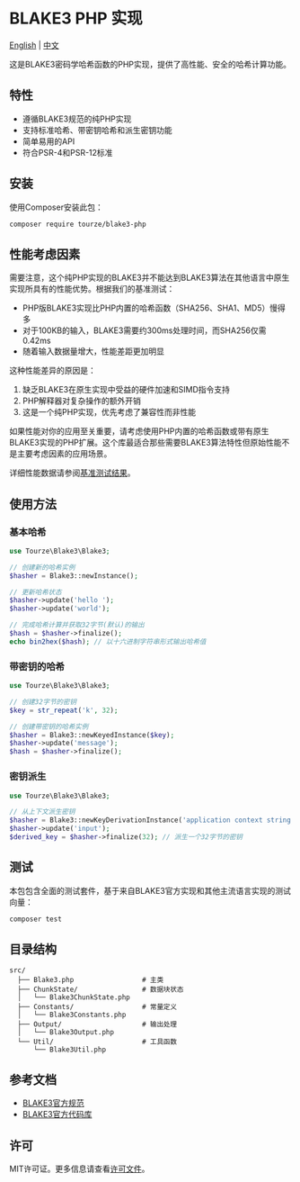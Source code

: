 # BLAKE3 PHP 实现

[English](README.md) | [中文](README.zh-CN.md)

这是BLAKE3密码学哈希函数的PHP实现，提供了高性能、安全的哈希计算功能。

## 特性

- 遵循BLAKE3规范的纯PHP实现
- 支持标准哈希、带密钥哈希和派生密钥功能
- 简单易用的API
- 符合PSR-4和PSR-12标准

## 安装

使用Composer安装此包：

```bash
composer require tourze/blake3-php
```

## 性能考虑因素

需要注意，这个纯PHP实现的BLAKE3并不能达到BLAKE3算法在其他语言中原生实现所具有的性能优势。根据我们的基准测试：

- PHP版BLAKE3实现比PHP内置的哈希函数（SHA256、SHA1、MD5）慢得多
- 对于100KB的输入，BLAKE3需要约300ms处理时间，而SHA256仅需0.42ms
- 随着输入数据量增大，性能差距更加明显

这种性能差异的原因是：

1. 缺乏BLAKE3在原生实现中受益的硬件加速和SIMD指令支持
2. PHP解释器对复杂操作的额外开销
3. 这是一个纯PHP实现，优先考虑了兼容性而非性能

如果性能对你的应用至关重要，请考虑使用PHP内置的哈希函数或带有原生BLAKE3实现的PHP扩展。这个库最适合那些需要BLAKE3算法特性但原始性能不是主要考虑因素的应用场景。

详细性能数据请参阅[基准测试结果](benchmark/benchmark_results.md)。

## 使用方法

### 基本哈希

```php
use Tourze\Blake3\Blake3;

// 创建新的哈希实例
$hasher = Blake3::newInstance();

// 更新哈希状态
$hasher->update('hello ');
$hasher->update('world');

// 完成哈希计算并获取32字节(默认)的输出
$hash = $hasher->finalize();
echo bin2hex($hash); // 以十六进制字符串形式输出哈希值
```

### 带密钥的哈希

```php
use Tourze\Blake3\Blake3;

// 创建32字节的密钥
$key = str_repeat('k', 32);

// 创建带密钥的哈希实例
$hasher = Blake3::newKeyedInstance($key);
$hasher->update('message');
$hash = $hasher->finalize();
```

### 密钥派生

```php
use Tourze\Blake3\Blake3;

// 从上下文派生密钥
$hasher = Blake3::newKeyDerivationInstance('application context string');
$hasher->update('input');
$derived_key = $hasher->finalize(32); // 派生一个32字节的密钥
```

## 测试

本包包含全面的测试套件，基于来自BLAKE3官方实现和其他主流语言实现的测试向量：

```bash
composer test
```

## 目录结构

```
src/
  ├── Blake3.php                 # 主类
  ├── ChunkState/                # 数据块状态
  │   └── Blake3ChunkState.php
  ├── Constants/                 # 常量定义
  │   └── Blake3Constants.php
  ├── Output/                    # 输出处理
  │   └── Blake3Output.php
  └── Util/                      # 工具函数
      └── Blake3Util.php
```

## 参考文档

- [BLAKE3官方规范](https://github.com/BLAKE3-team/BLAKE3-specs/blob/master/blake3.pdf)
- [BLAKE3官方代码库](https://github.com/BLAKE3-team/BLAKE3)

## 许可

MIT许可证。更多信息请查看[许可文件](LICENSE)。
